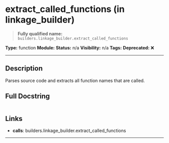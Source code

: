 # extract_called_functions (in linkage_builder)
> **Fully qualified name:** `builders.linkage_builder.extract_called_functions`

**Type:** function
**Module:** 
**Status:** n/a
**Visibility:** n/a
**Tags:** 
**Deprecated:** ❌

---

## Description
Parses source code and extracts all function names that are called.

## Full Docstring
```

```

## Links
- **calls**: builders.linkage_builder.extract_called_functions


---
